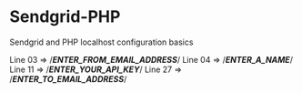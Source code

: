 # Sendgrid-PHP
Sendgrid and PHP localhost configuration  basics

Line 03 =>  /*****ENTER_FROM_EMAIL_ADDRESS*****/
Line 04 =>  /*****ENTER_A_NAME*****/
Line 11 =>  /*****ENTER_YOUR_API_KEY*****/
Line 27 =>  /*****ENTER_TO_EMAIL_ADDRESS*****/
